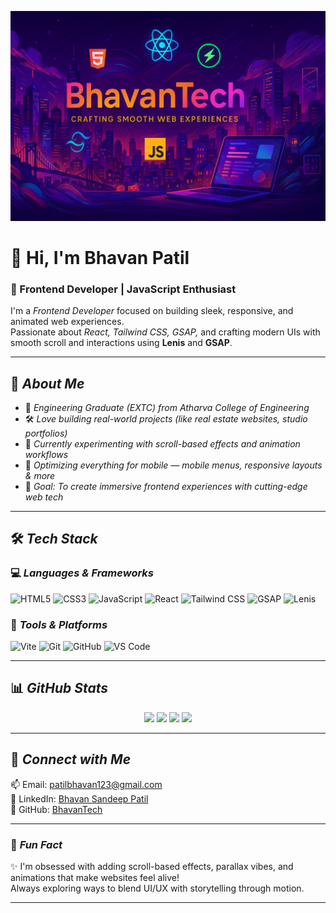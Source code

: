 <!---
BhavanTech/BhavanTech is a ✨ special ✨ repository because its README.md (this file) appears on your GitHub profile.
--->

<!-- Banner -->
<p align="center">
  <img src="banter.png" alt="Hi, I'm Bhavan" />
</p>

# 👋 Hi, I'm Bhavan Patil  
### 🚀 Frontend Developer | JavaScript Enthusiast

I'm a *Frontend Developer* focused on building sleek, responsive, and animated web experiences.  
Passionate about *React, Tailwind CSS, GSAP,* and crafting modern UIs with smooth scroll and interactions using **Lenis** and **GSAP**.

---

## 📌 *About Me*
- 🧠 *Engineering Graduate (EXTC) from Atharva College of Engineering*
- 🛠️ *Love building real-world projects (like real estate websites, studio portfolios)*
- 🌟 *Currently experimenting with scroll-based effects and animation workflows*
- 📱 *Optimizing everything for mobile — mobile menus, responsive layouts & more*
- 🎯 *Goal: To create immersive frontend experiences with cutting-edge web tech*

---

## 🛠 *Tech Stack*

### 💻 *Languages & Frameworks*
![HTML5](https://img.shields.io/badge/HTML5-E34F26?style=for-the-badge&logo=html5&logoColor=white)
![CSS3](https://img.shields.io/badge/CSS3-1572B6?style=for-the-badge&logo=css3&logoColor=white)
![JavaScript](https://img.shields.io/badge/JavaScript-F7DF1E?style=for-the-badge&logo=javascript&logoColor=black)
![React](https://img.shields.io/badge/React-61DAFB?style=for-the-badge&logo=react&logoColor=black)
![Tailwind CSS](https://img.shields.io/badge/TailwindCSS-38B2AC?style=for-the-badge&logo=tailwind-css&logoColor=white)
![GSAP](https://img.shields.io/badge/GSAP-88CE02?style=for-the-badge&logo=greensock&logoColor=white)
![Lenis](https://img.shields.io/badge/Lenis-000000?style=for-the-badge&logoColor=white)

### 🧰 *Tools & Platforms*
![Vite](https://img.shields.io/badge/Vite-646CFF?style=for-the-badge&logo=vite&logoColor=white)
![Git](https://img.shields.io/badge/Git-F05032?style=for-the-badge&logo=git&logoColor=white)
![GitHub](https://img.shields.io/badge/GitHub-181717?style=for-the-badge&logo=github&logoColor=white)
![VS Code](https://img.shields.io/badge/VSCode-007ACC?style=for-the-badge&logo=visual-studio-code&logoColor=white)

---

## 📊 *GitHub Stats*

<div align="center">
  <img src="https://github-readme-stats.vercel.app/api?username=BhavanTech&show_icons=true&theme=radical" />
  <img src="https://github-readme-stats.vercel.app/api/top-langs/?username=BhavanTech&layout=compact&theme=radical" />
  <img src="https://github-readme-streak-stats.herokuapp.com/?user=BhavanTech&theme=radical" />
  <img src="https://github-profile-trophy.vercel.app/?username=BhavanTech&theme=darkhub&no-frame=true&column=4" />
</div>

---

## 🔗 *Connect with Me*
📫 Email: [patilbhavan123@gmail.com](mailto:patilbhavan123@gmail.com)  
💼 LinkedIn: [Bhavan Sandeep Patil](https://www.linkedin.com/in/bhavan-patil-2a18762ab)  
🐙 GitHub: [BhavanTech](https://github.com/BhavanTech)

---

### 🎨 *Fun Fact*
✨ I'm obsessed with adding scroll-based effects, parallax vibes, and animations that make websites feel alive!  
Always exploring ways to blend UI/UX with storytelling through motion.

---



<!--
**BhavanTech/BhavanTech** is a ✨ _special_ ✨ repository because its `README.md` (this file) appears on your GitHub profile.

Here are some ideas to get you started:

- 🔭 I’m currently working on ...
- 🌱 I’m currently learning ...
- 👯 I’m looking to collaborate on ...
- 🤔 I’m looking for help with ...
- 💬 Ask me about ...
- 📫 How to reach me: ...
- 😄 Pronouns: ...
- ⚡ Fun fact: ...
-->
